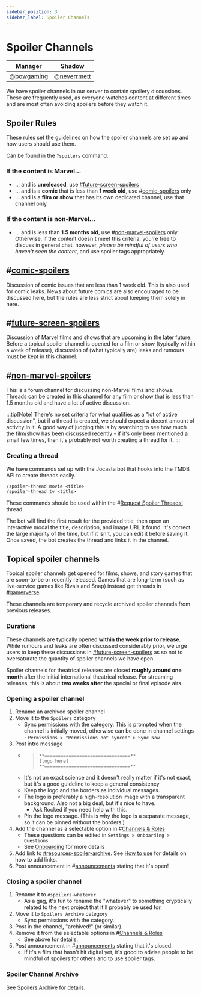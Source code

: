 ```yaml
---
sidebar_position: 3
sidebar_label: Spoiler Channels
---
```


# Spoiler Channels

| Manager                          | Shadow                            |
| -------------------------------- | --------------------------------- |
| @[bowgaming](299977242870808577) | @[neverrmett](734640971232444486) |

We have spoiler channels in our server to contain spoilery discussions. These are frequently used, as everyone watches content at different times and are most often avoiding spoilers before they watch it.

## Spoiler Rules

These rules set the guidelines on how the spoiler channels are set up and how users should use them.

Can be found in the `?spoilers` command.

### If the content is Marvel...

- ... and is **unreleased**, use #[future-screen-spoilers](1109731729385721926)
- ... and is a **comic** that is less than **1 week old**, use #[comic-spoilers](1109731683177078867) only
- ... and is a **film or show** that has its own dedicated channel, use that channel only

### If the content is non-Marvel...

- ... and is less than **1.5 months old**, use #[non-marvel-spoilers](1109733536832946196) only
  Otherwise, if the content doesn't meet this criteria, you're free to discuss in general chat, however, _please be mindful of users who haven't seen the content_, and use spoiler tags appropriately.

## #[comic-spoilers](1109731683177078867)

Discussion of comic issues that are less than 1 week old. This is also used for comic leaks. News about future comics are also encouraged to be discussed here, but the rules are less strict about keeping them solely in here.

## #[future-screen-spoilers](1109731729385721926)

Discussion of Marvel films and shows that are upcoming in the later future. Before a topical spoiler channel is opened for a film or show (typically within a week of release), discussion of (what typically are) leaks and rumours must be kept in this channel.

## #[non-marvel-spoilers](1109733536832946196)

This is a forum channel for discussing non-Marvel films and shows. Threads can be created in this channel for any film or show that is less than 1.5 months old and have a lot of active discussion.

:::tip[Note]
There's no set criteria for what qualifies as a "lot of active discussion", but if a thread is created, we should expect a decent amount of activity in it. A good way of judging this is by searching to see how much the film/show has been discussed recently - if it's only been mentioned a small few times, then it's probably not worth creating a thread for it.
:::

### Creating a thread

We have commands set up with the Jocasta bot that hooks into the TMDB API to create threads easily.

```
/spoiler-thread movie <title>
/spoiler-thread tv <title>
```

These commands should be used within the #[Request Spoiler Threads!](1109734588378525748) thread.

The bot will find the first result for the provided title, then open an interactive modal the title, description, and image URL it found. It's correct the large majority of the time, but if it isn't, you can edit it before saving it. Once saved, the bot creates the thread and links it in the channel.

## Topical spoiler channels

Topical spoiler channels get opened for films, shows, and story games that are soon-to-be or recently released. Games that are long-term (such as live-service games like Rivals and Snap) instead get threads in [#gamerverse](./social-channels#gamerverse).

These channels are temporary and recycle archived spoiler channels from previous releases.

### Durations

These channels are typically opened **within the week prior to release**. While rumours and leaks are often discussed considerably prior, we urge users to keep these discussions in [#future-screen-spoilers](#future-screen-spoilers) as so not to oversaturate the quantity of spoiler channels we have open.

Spoiler channels for theatrical releases are closed **roughly around one month** after the initial international theatrical release. For streaming releases, this is about **two weeks after** the special or final episode airs.

### Opening a spoiler channel

1. Rename an archived spoiler channel
2. Move it to the `Spoilers` category
   - Sync permissions with the category. This is prompted when the channel is initially moved, otherwise can be done in channel settings - `Permissions > "Permissions not synced" > Sync Now`
3. Post intro message
   - > ```
     > **================================**
     > [logo here]
     > **================================**
     > ```
   - It's not an exact science and it doesn't really matter if it's not exact, but it's a good guideline to keep a general consistency
   - Keep the logo and the borders as individual messages.
   - The logo is preferably a high-resolution image with a transparent background. Also not a big deal, but it's nice to have.
     - Ask Rocked if you need help with this.
   - Pin the logo message. (This is why the logo is a separate message, so it can be pinned without the borders.)
4. Add the channel as a selectable option in #[Channels & Roles](0)
   - These questions can be edited in `Settings > Onboarding > Questions`
   - See [Onboarding](../../onboarding) for more details
5. Add link to [#resources-spoiler-archive](../server-guide). See [How to use](../../discord-pages/how-to-use.md) for details on how to add links.
6. Post announcement in #[announcements](1110214786223968346) stating that it's open!

### Closing a spoiler channel

1. Rename it to `#spoilers-whatever`
   - As a gag, it's fun to rename the "whatever" to something cryptically related to the next project that it'll probably be used for.
2. Move it to `Spoilers Archive` category
   - Sync permissions with the category.
3. Post in the channel, "archived!" (or similar).
4. Remove it from the selectable options in #[Channels & Roles](0)
   - See [above](#opening-a-spoiler-channel) for details.
5. Post announcement in #[announcements](1110214786223968346) stating that it's closed.
   - If it's a film that hasn't hit digital yet, it's good to advise people to be mindful of spoilers for others and to use spoiler tags.

### Spoiler Channel Archive

See [Spoilers Archive](./archived-channels#spoilers-archive) for details.
